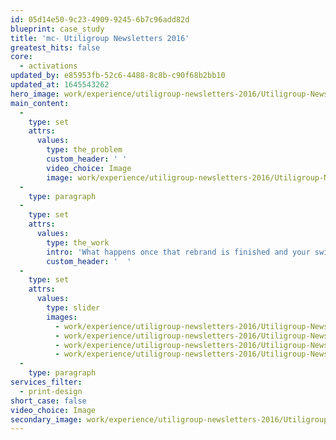 ```yaml
---
id: 05d14e50-9c23-4909-9245-6b7c96add82d
blueprint: case_study
title: 'mc- Utiligroup Newsletters 2016'
greatest_hits: false
core:
  - activations
updated_by: e85953fb-52c6-4488-8c8b-c90f68b2bb10
updated_at: 1645543262
hero_image: work/experience/utiligroup-newsletters-2016/Utiligroup-Newsletter-14-Experience-Full-Image-2732x1536.jpg
main_content:
  -
    type: set
    attrs:
      values:
        type: the_problem
        custom_header: ' '
        video_choice: Image
        image: work/experience/utiligroup-newsletters-2016/Utiligroup-Newsletter-14-Experience-Large-927x522.jpg
  -
    type: paragraph
  -
    type: set
    attrs:
      values:
        type: the_work
        intro: 'What happens once that rebrand is finished and your swish website is online? Good question. And it''s one we had to answer for our friends at Utiligroup. They needed to expand their revitalised brand with an exciting bi-monthly newsletter to connect with both their workforce and clients. We went for a stylish square format that had the dual benefit of being a bit different to your average A4 newsletter, while also creating a layout that isn''t too content heavy. Hot on the heels of a bright and breezy rebrand - a bright and breeze set newsletter was just the job.'
        custom_header: '  '
  -
    type: set
    attrs:
      values:
        type: slider
        images:
          - work/experience/utiligroup-newsletters-2016/Utiligroup-Newsletter-14-Experience-Small-740x416.25-1.jpg
          - work/experience/utiligroup-newsletters-2016/Utiligroup-Newsletter-14-Experience-Small-740x416.25-2.jpg
          - work/experience/utiligroup-newsletters-2016/Utiligroup-Newsletter-14-Experience-Small-740x416.25-3.jpg
          - work/experience/utiligroup-newsletters-2016/Utiligroup-Newsletter-14-Experience-Small-740x416.25-4.jpg
  -
    type: paragraph
services_filter:
  - print-design
short_case: false
video_choice: Image
secondary_image: work/experience/utiligroup-newsletters-2016/Utiligroup-Newsletter-14-Experience-Secondary-Image-896x597.jpg
---
```

